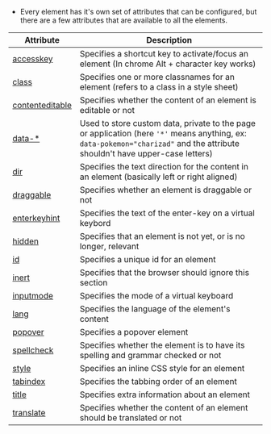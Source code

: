- Every element has it's own set of attributes that can be configured, but there are a few attributes that are available to all the elements. 

| Attribute                                                                        | Description                                                                                                                                                                  |
| -------------------------------------------------------------------------------- | ---------------------------------------------------------------------------------------------------------------------------------------------------------------------------- |
| [accesskey](https://www.w3schools.com/tags/att_global_accesskey.asp)             | Specifies a shortcut key to activate/focus an element (In chrome Alt + character key works)                                                                                  |
| [class](https://www.w3schools.com/tags/att_global_class.asp)                     | Specifies one or more classnames for an element (refers to a class in a style sheet)                                                                                         |
| [contenteditable](https://www.w3schools.com/tags/att_global_contenteditable.asp) | Specifies whether the content of an element is editable or not                                                                                                               |
| [data-*](https://www.w3schools.com/tags/att_global_data.asp)                     | Used to store custom data, private to the page or application (here `'*'` means anything, ex: `data-pokemon="charizad"` and the attribute shouldn't have upper-case letters) |
| [dir](https://www.w3schools.com/tags/att_global_dir.asp)                         | Specifies the text direction for the content in an element (basically left or right aligned)                                                                                 |
| [draggable](https://www.w3schools.com/tags/att_global_draggable.asp)             | Specifies whether an element is draggable or not                                                                                                                             |
| [enterkeyhint](https://www.w3schools.com/tags/att_global_enterkeyhint.asp)       | Specifies the text of the enter-key on a virtual keybord                                                                                                                     |
| [hidden](https://www.w3schools.com/tags/att_global_hidden.asp)                   | Specifies that an element is not yet, or is no longer, relevant                                                                                                              |
| [id](https://www.w3schools.com/tags/att_global_id.asp)                           | Specifies a unique id for an element                                                                                                                                         |
| [inert](https://www.w3schools.com/tags/att_global_inert.asp)                     | Specifies that the browser should ignore this section                                                                                                                        |
| [inputmode](https://www.w3schools.com/tags/att_global_inputmode.asp)             | Specifies the mode of a virtual keyboard                                                                                                                                     |
| [lang](https://www.w3schools.com/tags/att_global_lang.asp)                       | Specifies the language of the element's content                                                                                                                              |
| [popover](https://www.w3schools.com/tags/att_global_popover.asp)                 | Specifies a popover element                                                                                                                                                  |
| [spellcheck](https://www.w3schools.com/tags/att_global_spellcheck.asp)           | Specifies whether the element is to have its spelling and grammar checked or not                                                                                             |
| [style](https://www.w3schools.com/tags/att_global_style.asp)                     | Specifies an inline CSS style for an element                                                                                                                                 |
| [tabindex](https://www.w3schools.com/tags/att_global_tabindex.asp)               | Specifies the tabbing order of an element                                                                                                                                    |
| [title](https://www.w3schools.com/tags/att_global_title.asp)                     | Specifies extra information about an element                                                                                                                                 |
| [translate](https://www.w3schools.com/tags/att_global_translate.asp)             | Specifies whether the content of an element should be translated or not                                                                                                      |


